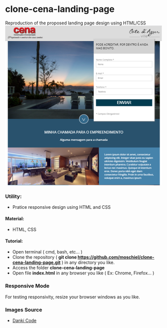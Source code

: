 # clone-cena-landing-page
Reproduction of the proposed landing page design using HTML/CSS
![](./clone-cena-result.PNG)

### Utility:
- Pratice responsive design using HTML and CSS

#### Material:
- HTML, CSS

#### Tutorial:
- Open terminal ( cmd, bash, etc... )
- Clone the repository ( <b>git clone https://github.com/moschiel/clone-cena-landing-page.git</b> ) in any directory you like.
- Access the folder <b>clone-cena-landing-page</b>
- Open file <b>index.html</b> in any browser you like ( Ex: Chrome, Firefox... )

### Responsive Mode
For testing responsivity, resize your browser windows as you like.

### Images Source
- [Danki Code](https://cursos.dankicode.com/)

